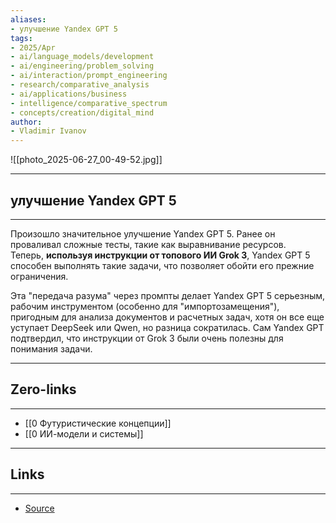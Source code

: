 ```yaml
---
aliases: 
- улучшение Yandex GPT 5
tags:
- 2025/Apr
- ai/language_models/development
- ai/engineering/problem_solving
- ai/interaction/prompt_engineering
- research/comparative_analysis
- ai/applications/business
- intelligence/comparative_spectrum
- concepts/creation/digital_mind 
author:
- Vladimir Ivanov
---
```

![[photo_2025-06-27_00-49-52.jpg]]

-----
##  улучшение Yandex GPT 5 
-----
Произошло значительное улучшение Yandex GPT 5. Ранее он проваливал сложные тесты, такие как выравнивание ресурсов. Теперь, **используя инструкции от топового ИИ Grok 3**, Yandex GPT 5 способен выполнять такие задачи, что позволяет обойти его прежние ограничения. 

Эта "передача разума" через промпты делает Yandex GPT 5 серьезным, рабочим инструментом (особенно для "импортозамещения"), пригодным для анализа документов и расчетных задач, хотя он все еще уступает DeepSeek или Qwen, но разница сократилась. Сам Yandex GPT подтвердил, что инструкции от Grok 3 были очень полезны для понимания задачи.

---
## Zero-links
---
- [[0 Футуристические концепции]]
- [[0 ИИ-модели и системы]]

---
## Links
---
- [Source](https://t.me/turboproject/1565)